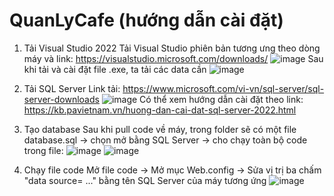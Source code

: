 # QuanLyCafe (hướng dẫn cài đặt)
1. Tải Visual Studio 2022
Tải Visual Studio phiên bản tương ưng theo dòng máy và link: https://visualstudio.microsoft.com/downloads/
![image](https://github.com/TanHop13/QuanLyCafe/assets/116043498/eed044dd-f4d8-4371-aeff-3790eabca869)
Sau khi tải và cài đặt file .exe, ta tải các data cần
![image](https://github.com/TanHop13/QuanLyCafe/assets/116043498/37c01176-f25e-47a9-9e79-67720f7906d7)

2. Tải SQL Server
Link tải: https://www.microsoft.com/vi-vn/sql-server/sql-server-downloads
![image](https://github.com/TanHop13/QuanLyCafe/assets/116043498/d1ad8876-91c9-4f32-980d-2327f1da64f0)
Có thể xem hướng dẫn cài đặt theo link: https://kb.pavietnam.vn/huong-dan-cai-dat-sql-server-2022.html

3. Tạo database
Sau khi pull code về máy, trong folder sẽ có một file database.sql -> chọn mở bằng SQL Server -> cho chạy toàn bộ code trong file:
![image](https://github.com/TanHop13/QuanLyCafe/assets/116043498/2dc82d92-6c59-4f6f-b44f-1608f2f77f71)
![image](https://github.com/TanHop13/QuanLyCafe/assets/116043498/aa8e1ec4-5c3e-4cb6-b7ff-2be4a95ea774)

4. Chạy file code
Mở file code -> Mở mục Web.config -> Sửa vị trị ba chấm "data source= ..." bằng tên SQL Server của máy tương ứng
![image](https://github.com/TanHop13/QuanLyCafe/assets/116043498/8db99934-d05d-4bb1-bcc5-aec1faacc5cc)
